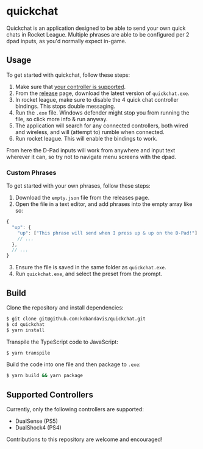 # quickchat

Quickchat is an application designed to be able to send your own quick chats in Rocket League.
Multiple phrases are able to be configured per 2 dpad inputs, as you'd normally expect in-game.

## Usage

To get started with quickchat, follow these steps:

1. Make sure that [your controller is supported](#supported-controllers).
2. From the [release](https://github.com/KobanDavis/quickchat/releases) page, download the latest version of `quickchat.exe`.
3. In rocket league, make sure to disable the 4 quick chat controller bindings. This stops double messaging.
4. Run the `.exe` file. Windows defender might stop you from running the file, so click more info & run anyway.
5. The application will search for any connected controllers, both wired and wireless, and will (attempt to) rumble when connected.
6. Run rocket league. This will enable the bindings to work.

From here the D-Pad inputs will work from anywhere and input text wherever it can, so try not to navigate menu screens with the dpad.

### Custom Phrases

To get started with your own phrases, follow these steps:

1. Download the `empty.json` file from the releases page.
2. Open the file in a text editor, and add phrases into the empty array like so:
```js
{
  "up": {
    "up": ["This phrase will send when I press up & up on the D-Pad!"]
    // ...
  },
  // ...
}
```
3. Ensure the file is saved in the same folder as `quickchat.exe`.
4. Run `quickchat.exe`, and select the preset from the prompt.

## Build

Clone the repository and install dependencies:

```sh
$ git clone git@github.com:kobandavis/quickchat.git
$ cd quickchat
$ yarn install
```

Transpile the TypeScript code to JavaScript:

```sh
$ yarn transpile
```

Build the code into one file and then package to `.exe`:

```sh
$ yarn build && yarn package
```

## Supported Controllers

Currently, only the following controllers are supported:

- DualSense (PS5)
- DualShock4 (PS4)

Contributions to this repository are welcome and encouraged!
